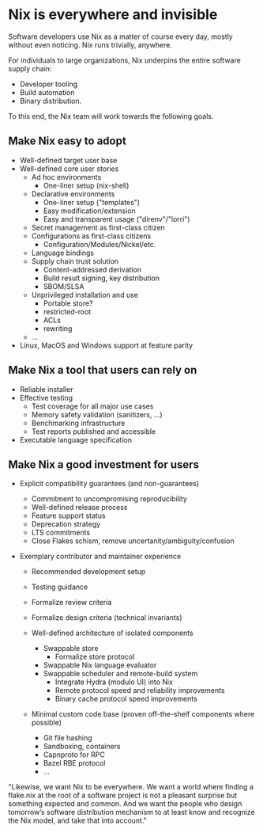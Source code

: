 # Nix is everywhere and invisible

Software developers use Nix as a matter of course every day, mostly without even noticing.
Nix runs trivially, anywhere.

For individuals to large organizations, Nix underpins the entire software supply chain:
- Developer tooling
- Build automation
- Binary distribution.

To this end, the Nix team will work towards the following goals.

## Make Nix easy to adopt

  - Well-defined target user base
  - Well-defined core user stories
    - Ad hoc environments
        - One-liner setup (nix-shell)
    - Declarative environments
        - One-liner setup ("templates")
        - Easy modification/extension
        - Easy and transparent usage ("direnv"/"lorri")
    - Secret management as first-class citizen
    - Configurations as first-class citizens
        - Configuration/Modules/Nickel/etc.
    - Language bindings
    - Supply chain trust solution
        - Content-addressed derivation
        - Build result signing, key distribution
        - SBOM/SLSA
    - Unprivileged installation and use
        <!-- valentin: this needs clarification, I still don't know what rewriting is -->
        - Portable store?
        - restricted-root
        - ACLs
        - rewriting
    - ...
  - Linux, MacOS and Windows support at feature parity

## Make Nix a tool that users can rely on

  - Reliable installer
  - Effective testing
    - Test coverage for all major use cases
    - Memory safety validation (sanitizers, ...)
    - Benchmarking infrastructure
    - Test reports published and accessible
  - Executable language specification
 
## Make Nix a good investment for users

  - Explicit compatibility guarantees (and non-guarantees)
    - Commitment to uncompromising reproducibility
    - Well-defined release process
    - Feature support status
    - Deprecation strategy
    - LTS commitments
    - Close Flakes schism, remove uncertanity/ambiguity/confusion

  - Exemplary contributor and maintainer experience
    - Recommended development setup
    - Testing guidance
    - Formalize review criteria
    - Formalize design criteria (technical invariants)
    - Well-defined architecture of isolated components
        - Swappable store
          - Formalize store protocol
        - Swappable Nix language evaluator
        - Swappable scheduler and remote-build system
            - Integrate Hydra (modulo UI) into Nix
            - Remote protocol speed and reliability improvements
            - Binary cache protocol speed improvements

    - Minimal custom code base (proven off-the-shelf components where possible)
      - Git file hashing
      - Sandboxing, containers
      - Capnproto for RPC
      - Bazel RBE protocol
      - ...

    


"Likewise, we want Nix to be everywhere. We want a world where finding a flake.nix at the root of a software project is not a pleasant surprise but something expected and common. And we want the people who design tomorrow’s software distribution mechanism to at least know and recognize the Nix model, and take that into account."
